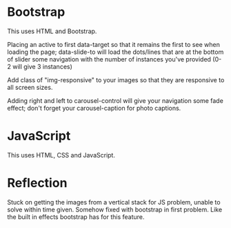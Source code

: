 Bootstrap
============
This uses HTML and Bootstrap.

Placing an active to first data-target so that it remains the first to see when loading the page; data-slide-to will load the dots/lines that are at the bottom of slider some navigation with the number of instances you've provided (0-2 will give 3 instances)

Add class of "img-responsive" to your images so that they are responsive to all screen sizes.

Adding right and left to carousel-control will give your navigation some fade effect; don't forget your carousel-caption for photo captions.

JavaScript
==============
This uses HTML, CSS and JavaScript.



Reflection
==============
Stuck on getting the images from a vertical stack for JS problem, unable to solve within time given. Somehow fixed with bootstrap in first problem. Like the built in effects bootstrap has for this feature.

